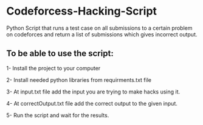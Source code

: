 # Codeforcess-Hacking-Script
Python Script that runs a test case on all submissions to a certain problem on codeforces and return a list of submissions which gives incorrect output.

## To be able to use the script:

1- Install the project to your computer

2- Install needed python libraries from requirments.txt file

3- At input.txt file add the input you are trying to make hacks using it.

4- At correctOutput.txt file add the correct output to the given input.

5- Run the script and wait for the results.
